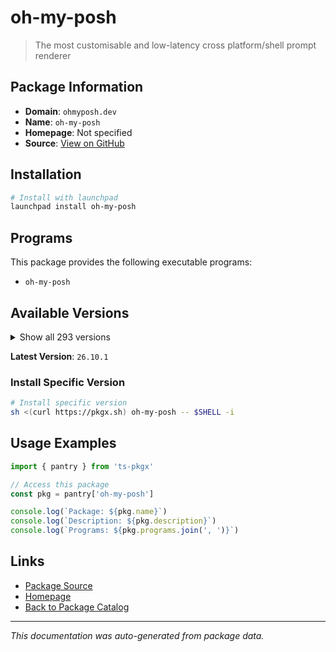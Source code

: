 # oh-my-posh

> The most customisable and low-latency cross platform/shell prompt renderer

## Package Information

- **Domain**: `ohmyposh.dev`
- **Name**: `oh-my-posh`
- **Homepage**: Not specified
- **Source**: [View on GitHub](https://github.com/pkgxdev/pantry/tree/main/projects/ohmyposh.dev/package.yml)

## Installation

```bash
# Install with launchpad
launchpad install oh-my-posh
```

## Programs

This package provides the following executable programs:

- `oh-my-posh`

## Available Versions

<details>
<summary>Show all 293 versions</summary>

- `26.10.1`, `26.10.0`, `26.9.0`, `26.8.0`, `26.7.0`
- `26.6.1`, `26.6.0`, `26.5.0`, `26.4.2`, `26.4.1`
- `26.4.0`, `26.3.0`, `26.2.2`, `26.2.1`, `26.2.0`
- `26.1.0`, `26.0.5`, `26.0.4`, `26.0.3`, `26.0.2`
- `26.0.1`, `26.0.0`, `25.23.3`, `25.23.2`, `25.23.1`
- `25.23.0`, `25.22.0`, `25.21.1`, `25.21.0`, `25.20.1`
- `25.20.0`, `25.19.0`, `25.18.0`, `25.17.0`, `25.16.1`
- `25.16.0`, `25.15.0`, `25.14.0`, `25.13.0`, `25.12.0`
- `25.11.2`, `25.11.1`, `25.11.0`, `25.10.2`, `25.10.1`
- `25.10.0`, `25.9.0`, `25.8.0`, `25.7.1`, `25.7.0`
- `25.6.1`, `25.6.0`, `25.5.1`, `25.5.0`, `25.4.3`
- `25.4.2`, `25.4.1`, `25.4.0`, `25.3.0`, `25.2.1`
- `25.2.0`, `25.1.1`, `25.1.0`, `25.0.0`, `24.19.0`
- `24.18.1`, `24.18.0`, `24.17.1`, `24.17.0`, `24.16.1`
- `24.16.0`, `24.15.1`, `24.15.0`, `24.14.0`, `24.13.1`
- `24.13.0`, `24.12.0`, `24.11.4`, `24.11.3`, `24.11.2`
- `24.11.1`, `24.11.0`, `24.10.1`, `24.10.0`, `24.9.1`
- `24.9.0`, `24.8.0`, `24.7.1`, `24.7.0`, `24.6.5`
- `24.6.4`, `24.6.3`, `24.6.2`, `24.6.1`, `24.6.0`
- `24.5.2`, `24.5.1`, `24.5.0`, `24.4.1`, `24.4.0`
- `24.3.0`, `24.2.2`, `24.2.1`, `24.2.0`, `24.1.0`
- `24.0.11`, `24.0.10`, `24.0.9`, `24.0.8`, `24.0.7`
- `24.0.6`, `24.0.5`, `24.0.4`, `24.0.3`, `24.0.2`
- `24.0.1`, `24.0.0`, `23.20.3`, `23.20.2`, `23.20.1`
- `23.20.0`, `23.19.0`, `23.18.0`, `23.17.0`, `23.16.0`
- `23.15.3`, `23.15.2`, `23.15.1`, `23.15.0`, `23.14.2`
- `23.14.1`, `23.14.0`, `23.13.4`, `23.13.3`, `23.13.2`
- `23.13.1`, `23.13.0`, `23.12.0`, `23.11.1`, `23.11.0`
- `23.10.1`, `23.10.0`, `23.9.1`, `23.9.0`, `23.8.0`
- `23.7.2`, `23.7.1`, `23.7.0`, `23.6.8`, `23.6.7`
- `23.6.6`, `23.6.5`, `23.6.4`, `23.6.3`, `23.6.2`
- `23.6.1`, `23.6.0`, `23.5.0`, `23.4.1`, `23.4.0`
- `23.3.3`, `23.3.2`, `23.3.1`, `23.3.0`, `23.2.1`
- `23.2.0`, `23.1.0`, `23.0.2`, `23.0.1`, `23.0.0`
- `22.3.0`, `22.2.0`, `22.1.0`, `22.0.3`, `22.0.2`
- `22.0.1`, `22.0.0`, `21.28.0`, `21.27.0`, `21.26.4`
- `21.26.3`, `21.26.2`, `21.26.1`, `21.26.0`, `21.25.0`
- `21.24.0`, `21.23.6`, `21.23.5`, `21.23.4`, `21.23.3`
- `21.23.2`, `21.23.1`, `21.23.0`, `21.22.0`, `21.21.3`
- `21.21.2`, `21.21.1`, `21.21.0`, `21.20.2`, `21.20.1`
- `21.20.0`, `21.19.0`, `21.18.2`, `21.18.1`, `21.18.0`
- `21.17.2`, `21.17.1`, `21.17.0`, `21.16.2`, `21.16.1`
- `21.16.0`, `21.15.1`, `21.15.0`, `21.14.0`, `21.13.1`
- `21.13.0`, `21.12.1`, `21.12.0`, `21.11.0`, `21.10.3`
- `21.10.2`, `21.10.1`, `21.10.0`, `21.9.1`, `21.9.0`
- `21.8.0`, `21.7.0`, `21.6.0`, `21.5.0`, `21.4.0`
- `21.3.0`, `21.2.2`, `21.2.1`, `21.2.0`, `21.1.0`
- `21.0.1`, `21.0.0`, `20.2.3`, `20.2.2`, `20.2.1`
- `20.2.0`, `20.1.0`, `20.0.2`, `20.0.1`, `20.0.0`
- `19.32.0`, `19.31.0`, `19.30.0`, `19.29.1`, `19.29.0`
- `19.28.0`, `19.27.0`, `19.26.1`, `19.26.0`, `19.25.0`
- `19.24.3`, `19.24.2`, `19.24.1`, `19.24.0`, `19.23.1`
- `19.23.0`, `19.22.0`, `19.21.1`, `19.21.0`, `19.20.0`
- `19.19.0`, `19.18.1`, `19.18.0`, `19.17.2`, `19.17.1`
- `19.17.0`, `19.16.2`, `19.16.1`, `19.16.0`, `19.15.1`
- `19.15.0`, `19.14.0`, `19.13.0`, `19.12.0`, `19.11.7`
- `19.11.6`, `19.11.5`, `19.11.4`, `19.11.3`, `19.11.2`
- `19.11.1`, `19.11.0`, `19.10.0`, `19.9.0`, `19.8.3`
- `19.8.2`, `19.8.1`, `19.8.0`

</details>

**Latest Version**: `26.10.1`

### Install Specific Version

```bash
# Install specific version
sh <(curl https://pkgx.sh) oh-my-posh -- $SHELL -i
```

## Usage Examples

```typescript
import { pantry } from 'ts-pkgx'

// Access this package
const pkg = pantry['oh-my-posh']

console.log(`Package: ${pkg.name}`)
console.log(`Description: ${pkg.description}`)
console.log(`Programs: ${pkg.programs.join(', ')}`)
```

## Links

- [Package Source](https://github.com/pkgxdev/pantry/tree/main/projects/ohmyposh.dev/package.yml)
- [Homepage](#)
- [Back to Package Catalog](../../package-catalog.md)

---

*This documentation was auto-generated from package data.*
